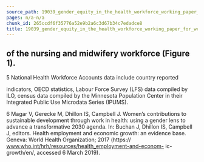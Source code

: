 ```yaml
---
source_path: 19039_gender_equity_in_the_health_workforce_working_paper_for_web_pdf.md
pages: n/a-n/a
chunk_id: 265ccdf6f35776a52e9b2a6c3d67b34c7edadce8
title: 19039_gender_equity_in_the_health_workforce_working_paper_for_web_pdf
---
```

## of the nursing and midwifery workforce (Figure 1).

5 National Health Workforce Accounts data include country reported

indicators, OECD statistics, Labour Force Survey (LFS) data compiled by ILO, census data compiled by the Minnesota Population Center in their Integrated Public Use Microdata Series (IPUMS).

6 Magar V, Gerecke M, Dhillon IS, Campbell J. Women’s contributions to sustainable development through work in health: using a gender lens to advance a transformative 2030 agenda. In: Buchan J, Dhillon IS, Campbell J, editors. Health employment and economic growth: an evidence base. Geneva: World Health Organization; 2017 (https:// www.who.int/hrh/resources/health_employment-and-econom- ic-growth/en/, accessed 6 March 2019).
